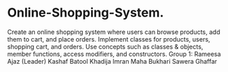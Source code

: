 # Online-Shopping-System.
Create an online shopping system where users can browse products, add them to cart, and place orders. Implement classes for products, users, shopping cart, and orders. Use concepts such as classes &amp; objects, member functions, access modifiers, and constructors.
Group 1:
Rameesa Ajaz (Leader)
Kashaf Batool
Khadija Imran
Maha Bukhari
Sawera Ghaffar
